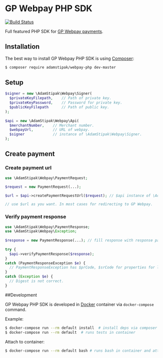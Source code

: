 # GP Webpay PHP SDK
[![Build Status](https://travis-ci.org/newPOPE/gp-webpay-php-sdk.svg?branch=master)](https://travis-ci.org/newPOPE/gp-webpay-php-sdk)

Full featured PHP SDK for [GP Webpay payments](http://www.gpwebpay.cz).

## Installation

The best way to install GP Webpay PHP SDK is using  [Composer](http://getcomposer.org/):

```sh
$ composer require adamstipak/webpay-php dev-master
```

## Setup

```php
$signer = new \AdamStipak\Webpay\Signer(
  $privateKeyFilepath,    // Path of private key.
  $privateKeyPassword,    // Password for private key.
  $publicKeyFilepath      // Path of public key.
);
    
$api = new \AdamStipak\Webpay\Api(
  $merchantNumber,    // Merchant number.
  $webpayUrl,         // URL of webpay.
  $signer             // instance of \AdamStipak\Webpay\Signer.
);

```

## Create payment

### Create payment url

 ```php
 use \AdamStipak\Webpay\PaymentRequest;
 
 $request = new PaymentRequest(...);
 
 $url = $api->createPaymentRequestUrl($request); // $api instance of \AdamStipak\Webpay\Api
 
 // use $url as you want. In most cases for redirecting to GP Webpay.
 
 ```
 
### Verify payment response
 
```php
use \AdamStipak\Webpay\PaymentResponse;
use \AdamStipak\Webpay\Exception;
 
$response = new PaymentResponse(...); // fill response with response parameters (from request).
 
try {
  $api->verifyPaymentResponse($response);
} 
catch (PaymentResponseException $e) {
  // PaymentResponseException has $prCode, $srCode for properties for logging GP Webpay response error codes.
}
catch (Exception $e) {
  // Digest is not correct.
}

```
 
##Development

GP Webpay PHP SDK is developed in [Docker](https://docker.com) container via `docker-compose` command.

Example:  
```sh
$ docker-compose run --rm default install  # install deps via composer
$ docker-compose run --rm default  # runs tests in container
```

Attach to container:  
```sh
$ docker-compose run --rm default bash # runs bash in container and attach tty
```
 
 
 
